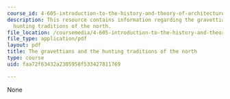 ```yaml
---
course_id: 4-605-introduction-to-the-history-and-theory-of-architecture-spring-2012
description: This resource contains information regarding the gravettians and the
  hunting traditions of the north.
file_location: /coursemedia/4-605-introduction-to-the-history-and-theory-of-architecture-spring-2012/faa72f63432a2305958f533427811769_MIT4_605S12_lec02.pdf
file_type: application/pdf
layout: pdf
title: The gravettians and the hunting traditions of the north
type: course
uid: faa72f63432a2305958f533427811769

---
```

None